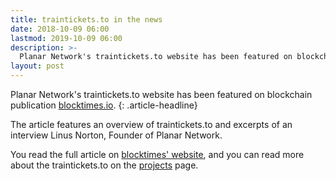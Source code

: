 ```yaml
---
title: traintickets.to in the news 
date: 2018-10-09 06:00
lastmod: 2019-10-09 06:00
description: >- 
  Planar Network's traintickets.to website has been featured on blockchain publication blocktimes.io
layout: post
---
```


Planar Network's traintickets.to website has been featured on blockchain publication [blocktimes.io](https://blocktimes.io). 
{: .article-headline}

The article features an overview of traintickets.to and excerpts of an interview Linus Norton, Founder of Planar Network. 

You read the full article on [blocktimes' website](https://blocktimes.io/posts/32836-how-nfts-could-improve-traveling), and  you can read more about the traintickets.to on the [projects](https://planar.network/projects/traintickets.to) page.
